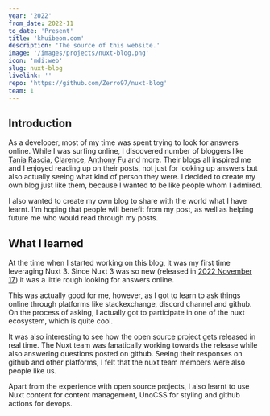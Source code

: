 ```yaml
---
year: '2022'
from_date: 2022-11
to_date: 'Present'
title: 'khuibeom.com'
description: 'The source of this website.'
image: '/images/projects/nuxt-blog.png'
icon: 'mdi:web'
slug: nuxt-blog
livelink: ''
repo: 'https://github.com/Zerro97/nuxt-blog'
team: 1
---
```


## Introduction
As a developer, most of my time was spent trying to look for answers online. While I was surfing online, I discovered number of bloggers like [Tania Rascia](https://www.taniarascia.com/), [Clarence](https://theodorusclarence.com/), [Anthony Fu](https://antfu.me/posts/range-in-javascript) and more. Their blogs all inspired me and I enjoyed reading up on their posts, not just for looking up answers but also actually seeing what kind of person they were. I decided to create my own blog just like them, because I wanted to be like people whom I admired.

I also wanted to create my own blog to share with the world what I have learnt. I'm hoping that people will benefit from my post, as well as helping future me who would read through my posts.

## What I learned
At the time when I started working on this blog, it was my first time leveraging Nuxt 3. Since Nuxt 3 was so new (released in [2022 November 17](https://github.com/nuxt/framework/discussions/9064)) it was a little rough looking for answers online.

This was actually good for me, however, as I got to learn to ask things online through platforms like stackexchange, discord channel and github. On the process of asking, I actually got to participate in one of the nuxt ecosystem, which is quite cool.

It was also interesting to see how the open source project gets released in real time. The Nuxt team was fanatically working towards the release while also answering questions posted on github. Seeing their responses on github and other platforms, I felt that the nuxt team members were also people like us.

Apart from the experience with open source projects, I also learnt to use Nuxt content for content management, UnoCSS for styling and github actions for devops.